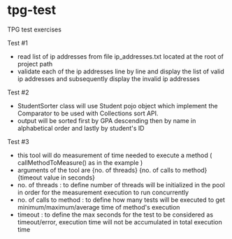 # tpg-test
TPG test exercises

Test #1
- read list of ip addresses from file ip_addresses.txt located at the root of project path
- validate each of the ip addresses line by line and display the list of valid ip addresses and subsequently display the invalid ip addresses

Test #2
- StudentSorter class will use Student pojo object which implement the Comparator to be used with Collections sort API.
- output will be sorted first by GPA descending then by name in alphabetical order and lastly by student's ID

Test #3
- this tool will do measurement of time needed to execute a method ( callMethodToMeasure() as in the example )
- arguments of the tool are {no. of threads} {no. of calls to method} {timeout value in seconds}
- no. of threads : to define number of threads will be initialized in the pool in order for the measurement execution to run concurrently
- no. of calls to method : to define how many tests will be executed to get minimum/maximum/average time of method's execution
- timeout : to define the max seconds for the test to be considered as timeout/error, execution time will not be accumulated in total execution time
